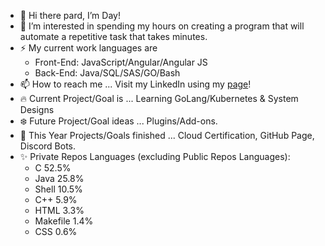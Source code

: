 - 👋 Hi there pard, I’m Day!
- 👀 I’m interested in spending my hours on creating a program that will automate a repetitive task that takes minutes.
- ⚡ My current work languages are
  - Front-End: JavaScript/Angular/Angular JS
  - Back-End: Java/SQL/SAS/GO/Bash
- 📫 How to reach me ... Visit my LinkedIn using my [page](https://veiam.github.io)!
- 🔥 Current Project/Goal is ... Learning GoLang/Kubernetes & System Designs
- ❄️ Future Project/Goal ideas ... Plugins/Add-ons.
- 🌱 This Year Projects/Goals finished ... Cloud Certification, GitHub Page, Discord Bots.
- ✨ Private Repos Languages (excluding Public Repos Languages):
  - C 52.5%
  - Java 25.8%
  - Shell 10.5%
  - C++ 5.9%
  - HTML 3.3%
  - Makefile 1.4%
  - CSS 0.6%
